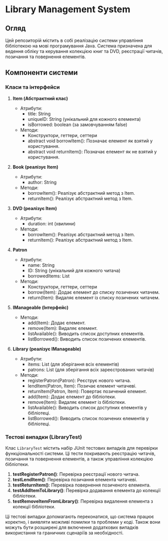 # Library Management System

## Огляд

Цей репозиторій містить в собі реалізацію системи управління бібліотекою на мові програмування Java. Система призначена для ведення обліку та керування колекцією книг та DVD, реєстрації читачів, позичання та повернення елементів.

## Компоненти системи

### Класи та інтерфейси

1. **Item (Абстрактний клас)**
   - Атрибути:
     - title: String
     - uniqueID: String (унікальний для кожного елемента)
     - isBorrowed: boolean (за замовчуванням false)
   - Методи:
     - Конструктори, геттери, сеттери
     - abstract void borrowItem(): Позначає елемент як взятий у користування.
     - abstract void returnItem(): Позначає елемент як не взятий у користування.

2. **Book (реалізує Item)**
   - Атрибути:
     - author: String
   - Методи:
     - borrowItem(): Реалізує абстрактний метод з Item.
     - returnItem(): Реалізує абстрактний метод з Item.

3. **DVD (реалізує Item)**
   - Атрибути:
     - duration: int (хвилини)
   - Методи:
     - borrowItem(): Реалізує абстрактний метод з Item.
     - returnItem(): Реалізує абстрактний метод з Item.

4. **Patron**
   - Атрибути:
     - name: String
     - ID: String (унікальний для кожного читача)
     - borrowedItems: List
   - Методи:
     - Конструктори, геттери, сеттери
     - borrow(Item): Додає елемент до списку позичених читачем.
     - return(Item): Видаляє елемент із списку позичених читачем.

5. **IManageable (Інтерфейс)**
   - Методи:
     - add(Item): Додає елемент.
     - remove(Item): Видаляє елемент.
     - listAvailable(): Виводить список доступних елементів.
     - listBorrowed(): Виводить список позичених елементів.

6. **Library (реалізує IManageable)**
   - Атрибути:
     - items: List (для зберігання всіх елементів)
     - patrons: List (для зберігання всіх зареєстрованих читачів)
   - Методи:
     - registerPatron(Patron): Реєструє нового читача.
     - lendItem(Patron, Item): Позичає елемент читачеві.
     - returnItem(Patron, Item): Повертає позичений елемент.
     - add(Item): Додає елемент до бібліотеки.
     - remove(Item): Видаляє елемент із бібліотеки.
     - listAvailable(): Виводить список доступних елементів у бібліотеці.
     - listBorrowed(): Виводить список позичених елементів у бібліотеці.

### Тестові випадки (LibraryTest)

Клас `LibraryTest` містить набір JUnit тестових випадків для перевірки функціональності системи. Ці тести покривають реєстрацію читачів, позичання та повернення елементів, а також управління колекцією бібліотеки.

1. **testRegisterPatron()**: Перевірка реєстрації нового читача.
2. **testLendItem()**: Перевірка позичання елемента читачеві.
3. **testReturnItem()**: Перевірка повернення позиченого елемента.
4. **testAddItemToLibrary()**: Перевірка додавання елемента до колекції бібліотеки.
5. **testRemoveItemFromLibrary()**: Перевірка видалення елемента з колекції бібліотеки.

Ці тестові випадки допомагають переконатися, що система працює коректно, і виявляти можливі помилки та проблеми у коді. Також вони можуть бути розширені для включення додаткових випадків використання та граничних сценаріїв за необхідності.
